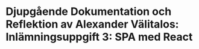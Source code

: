 # Djupgående Dokumentation och Reflektion av Alexander Välitalos: Inlämningsuppgift 3: SPA med React
